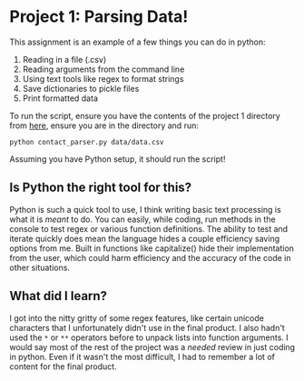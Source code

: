 # Project 1: Parsing Data!
This assignment is an example of a few things you can do in python:
1. Reading in a file (.csv)
2. Reading arguments from the command line
3. Using text tools like regex to format strings
4. Save dictionaries to pickle files
5. Print formatted data

To run the script, ensure you have the contents of the project 1 directory from [here](https://github.com/zaiquiriw/nlp-portfolio), ensure you are in the directory and run:
```
python contact_parser.py data/data.csv
```

Assuming you have Python setup, it should run the script!

## Is Python the right tool for this?
Python is such a quick tool to use, I think writing basic text processing is what it is *meant* to do. You can easily, while coding, run methods in the console to test regex or various function definitions. The ability to test and iterate quickly does mean the language hides a couple efficiency saving options from me. Built in functions like capitalize() hide their implementation from the user, which could harm efficiency and the accuracy of the code in other situations.

## What did I learn?
I got into the nitty gritty of some regex features, like certain unicode characters that I unfortunately didn't use in the final product. I also hadn't used the `*` or `**` operators before to unpack lists into function arguments. I would say most of the rest of the project was a *needed* review in just coding in python. Even if it wasn't the most difficult, I had to remember a lot of content for the final product.
